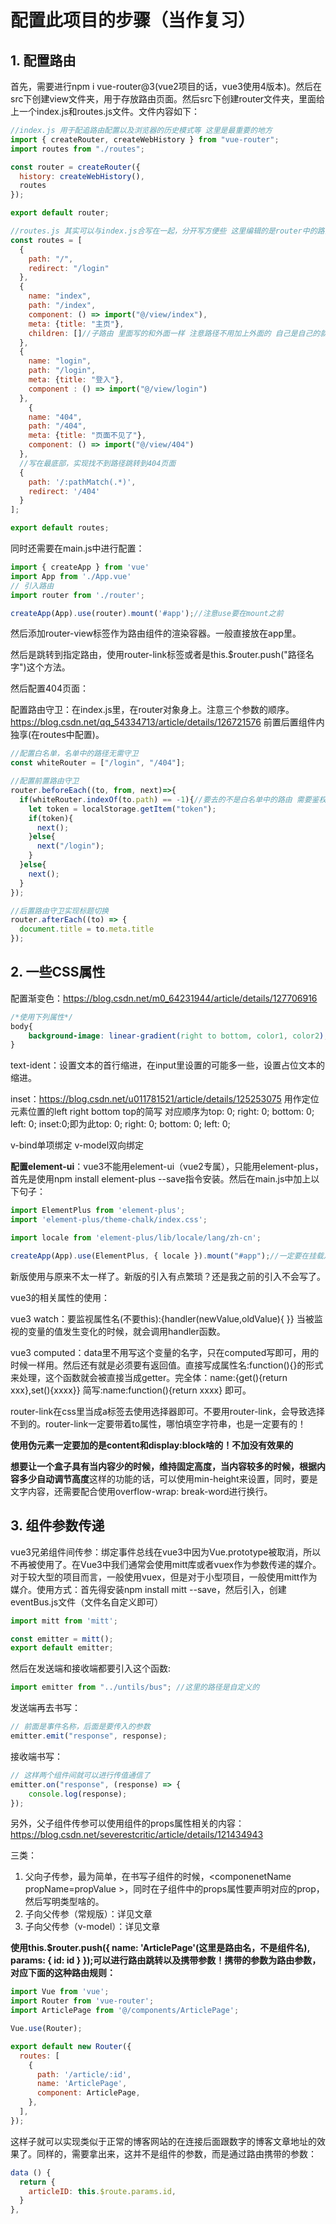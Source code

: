 # 配置此项目的步骤（当作复习）

## 1. 配置路由

首先，需要进行npm i vue-router@3(vue2项目的话，vue3使用4版本)。然后在src下创建view文件夹，用于存放路由页面。然后src下创建router文件夹，里面给上一个index.js和routes.js文件。文件内容如下：

```js
//index.js 用于配追路由配置以及浏览器的历史模式等 这里是最重要的地方
import { createRouter, createWebHistory } from "vue-router";
import routes from "./routes";

const router = createRouter({
  history: createWebHistory(),
  routes
});

export default router;
```

```js
//routes.js 其实可以与index.js合写在一起，分开写方便些 这里编辑的是router中的路由列表 从上向下匹配
const routes = [
  {
    path: "/",
    redirect: "/login"
  },
  {
    name: "index",
    path: "/index",
    component: () => import("@/view/index"),
    meta: {title: "主页"},
    children: []//子路由 里面写的和外面一样 注意路径不用加上外面的 自己是自己的就行
  },
  {
    name: "login",
    path: "/login",
    meta: {title: "登入"},
    component : () => import("@/view/login")
  },
    {
    name: "404",
    path: "/404",
    meta: {title: "页面不见了"},
    component: () => import("@/view/404")
  },
  //写在最底部，实现找不到路径跳转到404页面
  {
    path: '/:pathMatch(.*)',
    redirect: '/404'
  }
];

export default routes;
```

同时还需要在main.js中进行配置：

```js
import { createApp } from 'vue'
import App from './App.vue'
// 引入路由
import router from './router';

createApp(App).use(router).mount('#app');//注意use要在mount之前

```

然后添加router-view标签作为路由组件的渲染容器。一般直接放在app里。

然后是跳转到指定路由，使用router-link标签或者是this.$router.push("路径名字")这个方法。

然后配置404页面：

配置路由守卫：在index.js里，在router对象身上。注意三个参数的顺序。https://blog.csdn.net/qq_54334713/article/details/126721576  前置后置组件内独享(在routes中配置)。

```js
//配置白名单，名单中的路径无需守卫
const whiteRouter = ["/login", "/404"];

//配置前置路由守卫
router.beforeEach((to, from, next)=>{
  if(whiteRouter.indexOf(to.path) == -1){//要去的不是白名单中的路由 需要鉴权
    let token = localStorage.getItem("token");
    if(token){
      next();
    }else{
      next("/login");
    }
  }else{
    next();
  }
});

//后置路由守卫实现标题切换 
router.afterEach((to) => { 
  document.title = to.meta.title
});
```

## 2. 一些CSS属性

配置渐变色：https://blog.csdn.net/m0_64231944/article/details/127706916

```css
/*使用下列属性*/
body{
    background-image: linear-gradient(right to bottom, color1, color2);
}

```

text-ident：设置文本的首行缩进，在input里设置的可能多一些，设置占位文本的缩进。

inset：https://blog.csdn.net/u011781521/article/details/125253075 用作定位元素位置的left right bottom top的简写 对应顺序为top: 0; right: 0; bottom: 0; left: 0;   inset:0;即为此top: 0; right: 0; bottom: 0; left: 0;

v-bind单项绑定 v-model双向绑定

**配置element-ui**：vue3不能用element-ui（vue2专属），只能用element-plus，首先是使用npm install element-plus --save指令安装。然后在main.js中加上以下句子：

```js
import ElementPlus from 'element-plus';
import 'element-plus/theme-chalk/index.css';

import locale from 'element-plus/lib/locale/lang/zh-cn';

createApp(App).use(ElementPlus, { locale }).mount("#app");//一定要在挂载之前进行使用
```

新版使用与原来不太一样了。新版的引入有点繁琐？还是我之前的引入不会写了。

vue3的相关属性的使用：

vue3 watch：要监视属性名(不要this):{handler(newValue,oldValue){  }}  当被监视的变量的值发生变化的时候，就会调用handler函数。

vue3 computed：data里不用写这个变量的名字，只在computed写即可，用的时候一样用。然后还有就是必须要有返回值。直接写成属性名:function(){}的形式来处理，这个函数就会被直接当成getter。完全体：name:{get(){return xxx},set(){xxxx}} 简写:name:function(){return xxxx} 即可。



router-link在css里当成a标签去使用选择器即可。不要用router-link，会导致选择不到的。router-link一定要带着to属性，哪怕填空字符串，也是一定要有的！

**使用伪元素一定要加的是content和display:block啥的！不加没有效果的**

**想要让一个盒子具有当内容少的时候，维持固定高度，当内容较多的时候，根据内容多少自动调节高度**这样的功能的话，可以使用min-height来设置，同时，要是文字内容，还需要配合使用overflow-wrap: break-word进行换行。

## 3. 组件参数传递

vue3兄弟组件间传参：绑定事件总线在vue3中因为Vue.prototype被取消，所以不再被使用了。在Vue3中我们通常会使用mitt库或者vuex作为参数传递的媒介。对于较大型的项目而言，一般使用vuex，但是对于小型项目，一般使用mitt作为媒介。使用方式：首先得安装npm install mitt --save，然后引入，创建eventBus.js文件（文件名自定义即可）

```js
import mitt from 'mitt';

const emitter = mitt();
export default emitter;
```

然后在发送端和接收端都要引入这个函数:

```js
import emitter from "../untils/bus"; //这里的路径是自定义的
```

发送端再去书写：

```js
// 前面是事件名称，后面是要传入的参数
emitter.emit("response", response);
```

接收端书写：

```js
// 这样两个组件间就可以进行传值通信了
emitter.on("response", (response) => {
    console.log(response);
});
```

另外，父子组件传参可以使用组件的props属性相关的内容：https://blog.csdn.net/severestcritic/article/details/121434943

三类：

1. 父向子传参，最为简单，在书写子组件的时候，<componenetName propName=propValue \>，同时在子组件中的props属性要声明对应的prop，然后写明类型啥的。
2. 子向父传参（常规版）：详见文章
3. 子向父传参（v-model）：详见文章

**使用this.$router.push({ name: 'ArticlePage'(这里是路由名，不是组件名), params: { id: id } });可以进行路由跳转以及携带参数！携带的参数为路由参数，对应下面的这种路由规则：**

```js
import Vue from 'vue';
import Router from 'vue-router';
import ArticlePage from '@/components/ArticlePage';

Vue.use(Router);

export default new Router({
  routes: [
    {
      path: '/article/:id',
      name: 'ArticlePage',
      component: ArticlePage,
    },
  ],
});

```

这样子就可以实现类似于正常的博客网站的在连接后面跟数字的博客文章地址的效果了。同样的，需要拿出来，这并不是组件的参数，而是通过路由携带的参数：

```js
data () {
  return {
    articleID: this.$route.params.id,
  }
},
```

